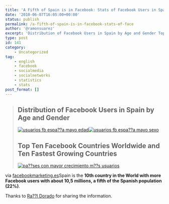 ```yaml
---
title: 'A Fifth of Spain is in Facebook: Stats of Facebook Users in Spain, May 2010'
date: '2010-06-07T16:05:00+00:00'
status: publish
permalink: /a-fifth-of-spain-is-in-facebook-stats-of-face
author: '@ramonsuarez'
excerpt: 'Distribution of Facebook Users in Spain by Age and Gender Top Ten Facebook Countries Worldwide and Ten Fastest Growing Countries via facebookmarketing.es Spain is the 10th country in the World with more Facebook users with about 10,5 millions, a f...'
type: post
id: 141
category:
    - Uncategorized
tag:
    - english
    - facebook
    - socialmedia
    - socialnetworks
    - statistics
    - stats
post_format: []
---
```

> ## Distribution of Facebook Users in Spain by Age and Gender
> 
> [![](http://www.facebookmarketing.es/wp-content/uploads/2010/06/usuarios-fb-espa%C3%B1a-mayo-edad-660x392.jpg "usuarios fb espa??a mayo edad")](http://www.facebookmarketing.es/usuarios-facebook-espana-mayo/usuarios-fb-espana-mayo-edad/)[![](http://www.facebookmarketing.es/wp-content/uploads/2010/06/usuarios-fb-espa%C3%B1a-mayo-sexo.jpg "usuarios fb espa??a mayo sexo")](http://www.facebookmarketing.es/usuarios-facebook-espana-mayo/usuarios-fb-espana-mayo-sexo/)
> 
> ## Top Ten Facebook Countries Worldwide and Ten Fastest Growing Countries
> 
> [![](http://www.facebookmarketing.es/wp-content/uploads/2010/06/pa%C3%ADses-con-mayor-crecimiento-m%C3%A1s-usuarios-659x283.jpg "pa??ses con mayor crecimiento  m??s usuarios")](http://www.facebookmarketing.es/usuarios-facebook-espana-mayo/paises-con-mayor-crecimiento-mas-usuarios/)

via [facebookmarketing.es](http://www.facebookmarketing.es/usuarios-facebook-espana-mayo/)</div>Spain is the **10th country in the World with more Facebook users with about 10,5 millions, a fifth of the Spanish population (22%)**.

Thanks to [Ra??l Dorado](http://twitter.com/raul_sp) for sharing the information.

</div>